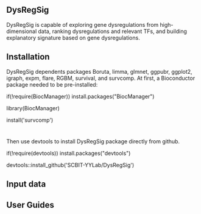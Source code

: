 ## DysRegSig
DysRegSig is capable of exploring gene dysregulations from high-dimensional data, ranking dysregulations and relevant TFs, and building explanatory signature based on gene dysregulations.

## Installation
DysRegSig dependents packages Boruta, limma, glmnet, ggpubr, ggplot2, igraph, expm, flare, RGBM, survival, and survcomp.
At first, a Bioconductor package needed to be pre-installed:

if(!require(BiocManager)) install.packages("BiocManager")

library(BiocManager)

install('survcomp')

#
Then use devtools to install DysRegSig package directly from github.

if(!require(devtools)) install.packages("devtools")

devtools::install_github('SCBIT-YYLab/DysRegSig')

## Input data


## User Guides


